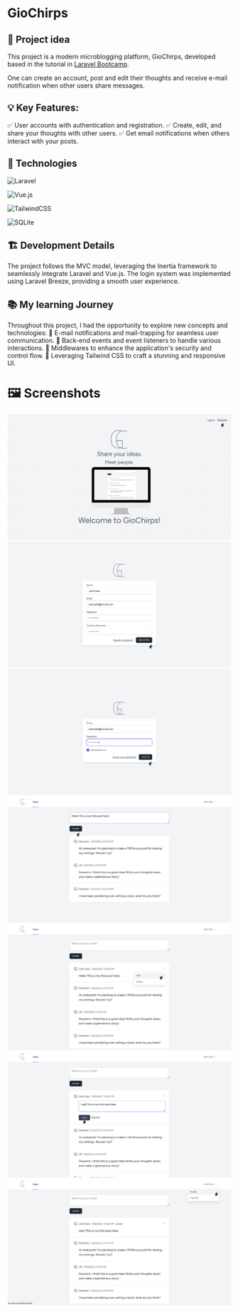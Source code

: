 # GioChirps

## 📌  Project idea

This project is a modern microblogging platform, GioChirps, developed based in the tutorial in [Laravel Bootcamp](https://bootcamp.laravel.com/).

One can create an account, post and edit their thoughts and receive e-mail notification when other users share messages.

## 💡 Key Features:
✅ User accounts with authentication and registration.
✅ Create, edit, and share your thoughts with other users.
✅ Get email notifications when others interact with your posts.

## 🔧 Technologies

![Laravel](https://img.shields.io/badge/laravel-%23FF2D20.svg?style=for-the-badge&logo=laravel&logoColor=white) 

![Vue.js](https://img.shields.io/badge/vuejs-%2335495e.svg?style=for-the-badge&logo=vuedotjs&logoColor=%234FC08D)

 ![TailwindCSS](https://img.shields.io/badge/tailwindcss-%2338B2AC.svg?style=for-the-badge&logo=tailwind-css&logoColor=white)

![SQLite](https://img.shields.io/badge/sqlite-%2307405e.svg?style=for-the-badge&logo=sqlite&logoColor=white)

## 🏗️ Development Details

The project follows the MVC model, leveraging the Inertia framework to seamlessly integrate Laravel and Vue.js. The login system was implemented using Laravel Breeze, providing a smooth user experience.

## 📚 My learning Journey

Throughout this project, I had the opportunity to explore new concepts and technologies:
📌 E-mail notifications and mail-trapping for seamless user communication.
📌 Back-end events and event listeners to handle various interactions.
📌 Middlewares to enhance the application's security and control flow.
📌 Leveraging Tailwind CSS to craft a stunning and responsive UI.

# 🖼️ Screenshots

![Home](/readme/img/screenshots/1.png)
![Registering](/readme/img/screenshots/2.png)
![Logging in](/readme/img/screenshots/3.png)
![Posting message](/readme/img/screenshots/4.png)
![Editing message](/readme/img/screenshots/5.png)
![Saving message](/readme/img/screenshots/6.png)
![Feed](/readme/img/screenshots/7.png)
